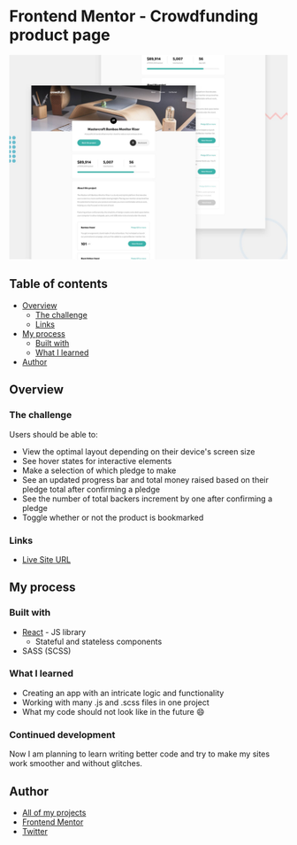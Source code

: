 # Frontend Mentor - Crowdfunding product page

![Design preview for the Crowdfunding product page coding challenge](./src/assets/design/desktop-preview.jpg)

## Table of contents

- [Overview](#overview)
  - [The challenge](#the-challenge)
  - [Links](#links)
- [My process](#my-process)
  - [Built with](#built-with)
  - [What I learned](#what-i-learned)
- [Author](#author)

## Overview

### The challenge

Users should be able to:

- View the optimal layout depending on their device's screen size
- See hover states for interactive elements
- Make a selection of which pledge to make
- See an updated progress bar and total money raised based on their pledge total after confirming a pledge
- See the number of total backers increment by one after confirming a pledge
- Toggle whether or not the product is bookmarked

### Links

- [Live Site URL](https://crowdfunding-product-page-gold.vercel.app/)

## My process

### Built with

- [React](https://reactjs.org/) - JS library
  - Stateful and stateless components
- SASS (SCSS)

### What I learned

- Creating an app with an intricate logic and functionality
- Working with many .js and .scss files in one project
- What my code should not look like in the future 😄

### Continued development

Now I am planning to learn writing better code and try to make my sites work smoother and without glitches.

## Author

- [All of my projects](https://vercel.com/dashboard/projects)
- [Frontend Mentor](https://www.frontendmentor.io/profile/Bonrey)
- [Twitter](https://www.twitter.com/Bonrey5)
